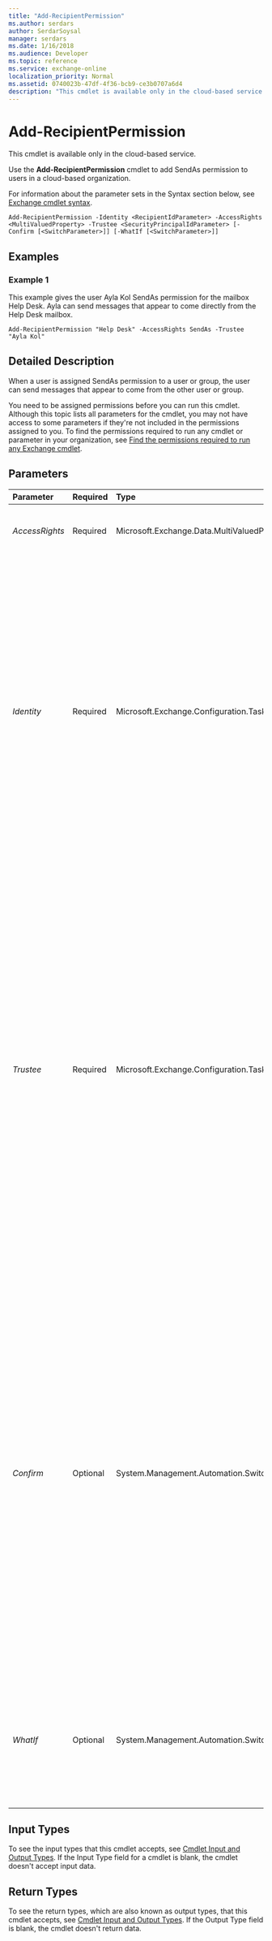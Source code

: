```yaml
---
title: "Add-RecipientPermission"
ms.author: serdars
author: SerdarSoysal
manager: serdars
ms.date: 1/16/2018
ms.audience: Developer
ms.topic: reference
ms.service: exchange-online
localization_priority: Normal
ms.assetid: 0740023b-47df-4f36-bcb9-ce3b0707a6d4
description: "This cmdlet is available only in the cloud-based service."
---
```


# Add-RecipientPermission

This cmdlet is available only in the cloud-based service. 
  
Use the **Add-RecipientPermission** cmdlet to add SendAs permission to users in a cloud-based organization.
  
For information about the parameter sets in the Syntax section below, see [Exchange cmdlet syntax](https://technet.microsoft.com/library/bb123552.aspx). 
  
```
Add-RecipientPermission -Identity <RecipientIdParameter> -AccessRights <MultiValuedProperty> -Trustee <SecurityPrincipalIdParameter> [-Confirm [<SwitchParameter>]] [-WhatIf [<SwitchParameter>]]

```

## Examples
<a name="Examples"> </a>

### Example 1

This example gives the user Ayla Kol SendAs permission for the mailbox Help Desk. Ayla can send messages that appear to come directly from the Help Desk mailbox.
  
```
Add-RecipientPermission "Help Desk" -AccessRights SendAs -Trustee "Ayla Kol"
```

## Detailed Description
<a name="DetailedDescription"> </a>

When a user is assigned SendAs permission to a user or group, the user can send messages that appear to come from the other user or group.
  
You need to be assigned permissions before you can run this cmdlet. Although this topic lists all parameters for the cmdlet, you may not have access to some parameters if they're not included in the permissions assigned to you. To find the permissions required to run any cmdlet or parameter in your organization, see [Find the permissions required to run any Exchange cmdlet](https://technet.microsoft.com/library/mt432940.aspx).
  
## Parameters
<a name="DetailedDescription"> </a>

|**Parameter**|**Required**|**Type**|**Description**|
|:-----|:-----|:-----|:-----|
| _AccessRights_ <br/> |Required  <br/> |Microsoft.Exchange.Data.MultiValuedProperty  <br/> |The  _AccessRights_ parameter specifies the permission. <br/> Valid input for this parameter is  `SendAs`.  <br/> |
| _Identity_ <br/> |Required  <br/> |Microsoft.Exchange.Configuration.Tasks.RecipientIdParameter  <br/> | The _Identity_ parameter specifies the target recipient. The user or group specified by the _Trustee_ parameter can operate on this recipient. <br/>  You can specify any type of recipient, for example: <br/>  Mailboxes <br/>  Mail users <br/>  External contacts <br/>  Distribution groups <br/>  Dynamic distribution groups <br/>  You can use any value that uniquely identifies the recipient. <br/>  For example: <br/>  Name <br/>  Display name <br/>  Alias <br/>  Distinguished name (DN) <br/>  Canonical DN <br/>  Email address <br/>  GUID <br/> |
| _Trustee_ <br/> |Required  <br/> |Microsoft.Exchange.Configuration.Tasks.SecurityPrincipalIdParameter  <br/> | The _Trustee_ parameter specifies the user or group to whom you're granting the permission. This allows the user or group to operate on the recipient specified by the _Identity_ parameter. <br/>  You can specify the following types of users or groups: <br/>  Mailbox users <br/>  Mail users with a Microsoft account (formerly known as a Windows Live ID) <br/>  Security groups <br/>  You can use any value that uniquely identifies the user or group. <br/>  For example: <br/>  Name <br/>  Display name <br/>  Alias <br/>  Distinguished name (DN) <br/>  Canonical DN <br/>  _\<domain name\>_\ _\<account name\>_ <br/>  Email address <br/>  GUID <br/> **LegacyExchangeDN** <br/> **SamAccountName** <br/>  User ID or user principal name (UPN) <br/> |
| _Confirm_ <br/> |Optional  <br/> |System.Management.Automation.SwitchParameter  <br/> | The _Confirm_ switch specifies whether to show or hide the confirmation prompt. How this switch affects the cmdlet depends on if the cmdlet requires confirmation before proceeding. <br/>  Destructive cmdlets (for example, **Remove-\*** cmdlets) have a built-in pause that forces you to acknowledge the command before proceeding. For these cmdlets, you can skip the confirmation prompt by using this exact syntax: `-Confirm:$false`.  <br/>  Most other cmdlets (for example, **New-\*** and **Set-\*** cmdlets) don't have a built-in pause. For these cmdlets, specifying the _Confirm_ switch without a value introduces a pause that forces you acknowledge the command before proceeding. <br/> |
| _WhatIf_ <br/> |Optional  <br/> |System.Management.Automation.SwitchParameter  <br/> |The  _WhatIf_ switch simulates the actions of the command. You can use this switch to view the changes that would occur without actually applying those changes. You don't need to specify a value with this switch. <br/> |
   
## Input Types
<a name="InputTypes"> </a>

To see the input types that this cmdlet accepts, see [Cmdlet Input and Output Types](http://go.microsoft.com/fwlink/p/?linkId=616387). If the Input Type field for a cmdlet is blank, the cmdlet doesn't accept input data. 
  
## Return Types
<a name="ReturnTypes"> </a>

To see the return types, which are also known as output types, that this cmdlet accepts, see [Cmdlet Input and Output Types](http://go.microsoft.com/fwlink/p/?linkId=616387). If the Output Type field is blank, the cmdlet doesn't return data. 
  

